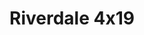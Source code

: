 ---
layout: episodios
title: "Riverdale 4x19"
url_serie_padre: 'riverdale/temporada-4'
category: 'series'
capitulo: 'yes'
anio: '2019'
prev: 'capitulo-18'
proximo: ''
sandbox: allow-same-origin allow-forms
idioma: 'Subtitulado'
reproductor: 'onlystream'
calidad: 'Full HD'
subtitulo: 'si'
archivo: 'riverdale4x05.vtt'
reproductores_otros: ["https://gdriveplayer.me/embed2.php?link=po7aFNXFre%252BfQKAkUcSp5w%252Fd9EsPo26fPsZpWTkUxwg4kZJMvw3g7w4TXRLAwMCgCmaNAto0f9IP7aurrpOFlFhQTMf%252Ffzu3EQRNY%252BT1rduljI5ZrDVkSTQI%252FMVFt%252BqkjeafRz5aB3ZDXXnJp6%252B4Ppu%252BZ%252Fq3Yl5InOn3BlM5UWTY8WFZ9uGXZ8kORJY1D5EwoMSCbGsN40ukNF9ge5gu04","Subtitulado","https://api.cuevana3.io/stream/index.php?file=ek5lbm9xYWNrS0xYMTZLa2xNbkdvY3ZTb3BtZng4TGp6ZFpobGFMUGtOelcwcUZmbWRIVzRkakVuS0JnbEplcG1KUnNZSlRTMGViVTBxZGdsdEhPb3NXa28zYVkwZG1vcTZSNllLRFNsYkxVMHFhbWt0YmE0OG1ncHBlbHk4WT0","Subtitulado","https://player.premiumstream.live/player.php?id=Mzc4NQ&sub=https://sub.cuevana2.io/vtt-sub/sub7/Riverdale.4x19.vtt","Subtitulado"]
reproductores_fembed: ["https://feurl.com/v/e2nj6a--qgdz8d1","Subtitulado","https://feurl.com/v/dkyl1txxw-zg33q","Subtitulado"]
tags:
- Drama
---